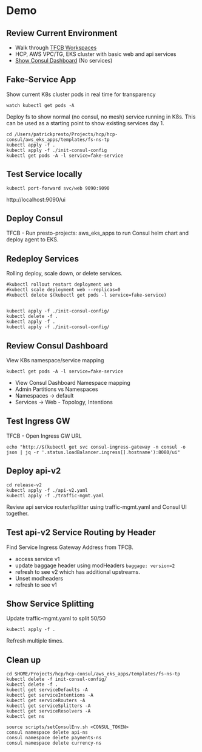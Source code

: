 # Demo

## Review Current Environment
* Walk through [TFCB Workspaces](https://app.terraform.io/app/presto-projects/workspaces)
* HCP, AWS VPC/TG, EKS cluster with basic web and api services
* [Show Consul Dashboard](https://hcpc-cluster-presto.consul.328306de-41b8-43a7-9c38-ca8d89d06b07.aws.hashicorp.cloud/ui/~api-ns/hcpc-cluster-presto/services/api/intentions) (No services)
## Fake-Service App
Show current K8s cluster pods in real time for transparency
```
watch kubectl get pods -A
```

Deploy fs to show normal (no consul, no mesh) service running in K8s.  This can be used as a starting point to show existing services day 1.
```
cd /Users/patrickpresto/Projects/hcp/hcp-consul/aws_eks_apps/templates/fs-ns-tp
kubectl apply -f .
kubectl apply -f ./init-consul-config
kubectl get pods -A -l service=fake-service
```
## Test Service locally
```
kubectl port-forward svc/web 9090:9090
```
http://localhost:9090/ui

## Deploy Consul

TFCB - Run presto-projects: aws_eks_apps to run Consul helm chart and deploy agent to EKS.

## Redeploy Services
Rolling deploy, scale down, or delete services.
```
#kubectl rollout restart deployment web
#kubectl scale deployment web --replicas=0
#kubectl delete $(kubectl get pods -l service=fake-service)


kubectl apply -f ./init-consul-config/
kubectl delete -f .
kubectl apply -f .
kubectl apply -f ./init-consul-config/
```

## Review Consul Dashboard
View K8s namespace/service mapping
```
kubectl get pods -A -l service=fake-service
```

* View Consul Dashboard Namespace mapping 
* Admin Partitions vs Namespaces
* Namespaces -> default
* Services -> Web  - Topology, Intentions

## Test Ingress GW
TFCB - Open Ingress GW URL
```
echo "http://$(kubectl get svc consul-ingress-gateway -n consul -o json | jq -r '.status.loadBalancer.ingress[].hostname'):8080/ui"
```
## Deploy api-v2
```
cd release-v2
kubectl apply -f ./api-v2.yaml
kubectl apply -f ./traffic-mgmt.yaml
```
Review api service router/splitter using traffic-mgmt.yaml and Consul UI together.

## Test api-v2 Service Routing by Header
Find Service Ingress Gateway Address from TFCB. 
* access service v1
* update baggage header using modHeaders `baggage: version=2`
* refresh to see v2 which has additional upstreams.
* Unset modheaders
* refresh to see v1

## Show Service Splitting
Update traffic-mgmt.yaml to split 50/50
```
kubectl apply -f .
```
Refresh multiple times.

## Clean up
```
cd $HOME/Projects/hcp/hcp-consul/aws_eks_apps/templates/fs-ns-tp
kubectl delete -f init-consul-config/
kubectl delete -f .
kubectl get serviceDefaults -A
kubectl get serviceIntentions -A
kubectl get serviceRouters -A
kubectl get serviceSplitters -A
kubectl get serviceResolvers -A
kubectl get ns

source scripts/setConsulEnv.sh <CONSUL_TOKEN>
consul namespace delete api-ns
consul namespace delete payments-ns
consul namespace delete currency-ns
```